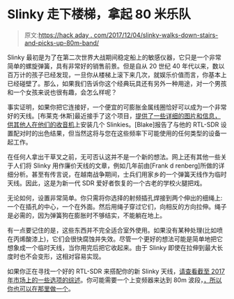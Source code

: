 # Slinky 走下楼梯，拿起 80 米乐队

> 原文:[https://hack aday . com/2017/12/04/slinky-walks-down-stairs-and-picks-up-80m-band/](https://hackaday.com/2017/12/04/slinky-walks-down-stairs-and-picks-up-80m-band/)

Slinky 最初是为了在第二次世界大战期间稳定船上的敏感仪器，它只是一个非常简单的螺旋弹簧，具有非常好的销售前景。但是自从 20 世纪 40 年代以来，数以百万计的孩子已经发现，一旦你从楼梯上滚下来几次，就娱乐价值而言，你基本上已经碰壁了。那么，如果我们告诉你这个经典玩具还有另外一种用途，对一个男孩和一个女孩来说也很有趣，会怎么样呢？

事实证明，如果你把它连接好，一个便宜的可膨胀金属线圈恰好可以成为一个非常好的天线。[布莱克·休斯]最近接手了这个项目，[提供了一些详细的图片和信息，供其他人在他们的收音机](https://imgur.com/a/c1m0j)上安装几个 Slinkies。[Blake]报告了与他的 RTL-SDR 设置配对时的出色结果，但当然这将与您在这些频率下可能使用的任何类型的设备一起工作。

在任何人拿出干草叉之前，无可否认这并不是一个新的想法。网上还有其他一些关于人们将 Slinky 用作廉价天线的文章，例如几年前由[Frank d renberg]所做的详细分析。甚至有传言说，在越南战争期间，士兵们用家乡的一个弹簧天线作为临时天线。因此，这是为新一代 SDR 爱好者恢复的一个古老的学校火腿把戏。

无论如何，设置非常简单。你只需将你选择的射频插孔焊接到两个伸出的细绳上:一个在插孔的中心，一个在外面。然后用绳子穿过它们，向相反的方向拉伸。绳子是必需的，因为弹簧狗在膨胀时不够结实，不能躺在地上。

有一点要记住的是，这些东西并不完全适合室外使用。如果没有某种处理(比如喷在丙烯酸漆上)，它们会很快腐蚀并失效。尽管一个更好的想法可能是简单地把它想象成一个临时天线，当你用完后把它收起来。由于 Slinky 即使在拉伸到最大长度时也不会变形，这相对容易实现。

如果你正在寻找一个好的 RTL-SDR 来搭配你的新 Slinky 天线，[请查看截至 2017 年市场上的一些选项的综述](https://hackaday.com/2017/09/05/19-rtl-sdr-dongles-reviewed/)。你可能需要一个上变频器来达到 80m 波段，[，所以你也可以在那里做一个](https://hackaday.com/2017/08/07/one-transistor-rtl-sdr-upconverter/)。